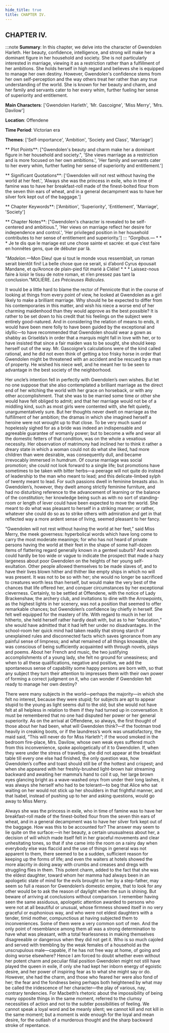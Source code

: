 ```yaml
---
hide_title: true
title: CHAPTER IV.
---
```

## CHAPTER IV.
:::note
**Summary**:
In this chapter, we delve into the character of Gwendolen Harleth. Her beauty, confidence, intelligence, and strong will make her a dominant figure in her household and society. She is not particularly interested in marriage, viewing it as a restriction rather than a fulfillment of her ambitions. She holds herself in high regard and believes she is equipped to manage her own destiny. However, Gwendolen's confidence stems from her own self-perception and the way others treat her rather than any true understanding of the world. She is known for her beauty and charm, and her family and servants cater to her every whim, further fueling her sense of superiority and entitlement.

**Main Characters**:
['Gwendolen Harleth', 'Mr. Gascoigne', 'Miss Merry', 'Mrs. Davilow']

**Location**:
Offendene

**Time Period**:
Victorian era

**Themes**:
['Self-importance', 'Ambition', 'Society and Class', 'Marriage']

** Plot Points**:
["Gwendolen's beauty and charm make her a dominant figure in her household and society.", 'She views marriage as a restriction and is more focused on her own ambitions.', 'Her family and servants cater to her every whim, further fueling her sense of superiority and entitlement.']

** Significant Quotations**:
['Gwendolen will not rest without having the world at her feet.', 'Always she was the princess in exile, who in time of famine was to have her breakfast-roll made of the finest-bolted flour from the seven thin ears of wheat, and in a general decampment was to have her silver fork kept out of the baggage.']

** Chapter Keywords**:
['Ambition', 'Superiority', 'Entitlement', 'Marriage', 'Society']

** Chapter Notes**:
["Gwendolen's character is revealed to be self-centered and ambitious.", 'Her views on marriage reflect her desire for independence and control.', 'Her privileged position in her household contributes to her sense of entitlement and superiority.']
:::
“_Gorgibus._— * * * Je te dis que le mariage est une chose sainte et sacrée: et que c’est faire en honnêtes gens, que de débuter par là. 

“_Madelon._—Mon Dieu! que si tout le monde vous ressemblait, un roman serait bientôt fini! La belle chose que ce serait, si d’abord Cyrus épousait Mandane, et qu’Aronce de plain-pied fût marié à Clélie! * * * Laissez-nous faire à loisir le tissu de notre roman, et n’en pressez pas tant la conclusion.”MOLIÈRE. _Les Précieuses Ridicules._ 

It would be a little hard to blame the rector of Pennicote that in the course of looking at things from every point of view, he looked at Gwendolen as a girl likely to make a brilliant marriage. Why should he be expected to differ from his contemporaries in this matter, and wish his niece a worse end of her charming maidenhood than they would approve as the best possible? It is rather to be set down to his credit that his feelings on the subject were entirely good-natured. And in considering the relation of means to ends, it would have been mere folly to have been guided by the exceptional and idyllic—to have recommended that Gwendolen should wear a gown as shabby as Griselda’s in order that a marquis might fall in love with her, or to have insisted that since a fair maiden was to be sought, she should keep herself out of the way. Mr. Gascoigne’s calculations were of the kind called rational, and he did not even think of getting a too frisky horse in order that Gwendolen might be threatened with an accident and be rescued by a man of property. He wished his niece well, and he meant her to be seen to advantage in the best society of the neighborhood. 

Her uncle’s intention fell in perfectly with Gwendolen’s own wishes. But let no one suppose that she also contemplated a brilliant marriage as the direct end of her witching the world with her grace on horseback, or with any other accomplishment. That she was to be married some time or other she would have felt obliged to admit; and that her marriage would not be of a middling kind, such as most girls were contented with, she felt quietly, unargumentatively sure. But her thoughts never dwelt on marriage as the fulfillment of her ambition; the dramas in which she imagined herself a heroine were not wrought up to that close. To be very much sued or hopelessly sighed for as a bride was indeed an indispensable and agreeable guarantee of womanly power; but to become a wife and wear all the domestic fetters of that condition, was on the whole a vexatious necessity. Her observation of matrimony had inclined her to think it rather a dreary state in which a woman could not do what she liked, had more children than were desirable, was consequently dull, and became irrevocably immersed in humdrum. Of course marriage was social promotion; she could not look forward to a single life; but promotions have sometimes to be taken with bitter herbs—a peerage will not quite do instead of leadership to the man who meant to lead; and this delicate-limbed sylph of twenty meant to lead. For such passions dwell in feminine breasts also. In Gwendolen’s, however, they dwelt among strictly feminine furniture, and had no disturbing reference to the advancement of learning or the balance of the constitution; her knowledge being such as with no sort of standing-room or length of lever could have been expected to move the world. She meant to do what was pleasant to herself in a striking manner; or rather, whatever she could do so as to strike others with admiration and get in that reflected way a more ardent sense of living, seemed pleasant to her fancy. 

“Gwendolen will not rest without having the world at her feet,” said Miss Merry, the meek governess: hyperbolical words which have long come to carry the most moderate meanings; for who has not heard of private persons having the world at their feet in the shape of some half-dozen items of flattering regard generally known in a genteel suburb? And words could hardly be too wide or vague to indicate the prospect that made a hazy largeness about poor Gwendolen on the heights of her young self-exultation. Other people allowed themselves to be made slaves of, and to have their lives blown hither and thither like empty ships in which no will was present. It was not to be so with her; she would no longer be sacrificed to creatures worth less than herself, but would make the very best of the chances that life offered her, and conquer circumstances by her exceptional cleverness. Certainly, to be settled at Offendene, with the notice of Lady Brackenshaw, the archery club, and invitations to dine with the Arrowpoints, as the highest lights in her scenery, was not a position that seemed to offer remarkable chances; but Gwendolen’s confidence lay chiefly in herself. She felt well equipped for the mastery of life. With regard to much in her lot hitherto, she held herself rather hardly dealt with, but as to her “education,” she would have admitted that it had left her under no disadvantages. In the school-room her quick mind had taken readily that strong starch of unexplained rules and disconnected facts which saves ignorance from any painful sense of limpness; and what remained of all things knowable, she was conscious of being sufficiently acquainted with through novels, plays and poems. About her French and music, the two justifying accomplishments of a young lady, she felt no ground for uneasiness; and when to all these qualifications, negative and positive, we add the spontaneous sense of capability some happy persons are born with, so that any subject they turn their attention to impresses them with their own power of forming a correct judgment on it, who can wonder if Gwendolen felt ready to manage her own destiny? 

There were many subjects in the world—perhaps the majority—in which she felt no interest, because they were stupid; for subjects are apt to appear stupid to the young as light seems dull to the old; but she would not have felt at all helpless in relation to them if they had turned up in conversation. It must be remembered that no one had disputed her power or her general superiority. As on the arrival at Offendene, so always, the first thought of those about her had been, what will Gwendolen think?—if the footman trod heavily in creaking boots, or if the laundress’s work was unsatisfactory, the maid said, “This will never do for Miss Harleth”; if the wood smoked in the bedroom fire-place, Mrs. Davilow, whose own weak eyes suffered much from this inconvenience, spoke apologetically of it to Gwendolen. If, when they were under the stress of traveling, she did not appear at the breakfast table till every one else had finished, the only question was, how Gwendolen’s coffee and toast should still be of the hottest and crispest; and when she appeared with her freshly-brushed light-brown hair streaming backward and awaiting her mamma’s hand to coil it up, her large brown eyes glancing bright as a wave-washed onyx from under their long lashes, it was always she herself who had to be tolerant—to beg that Alice who sat waiting on her would not stick up her shoulders in that frightful manner, and that Isabel, instead of pushing up to her and asking questions, would go away to Miss Merry. 

Always she was the princess in exile, who in time of famine was to have her breakfast-roll made of the finest-bolted flour from the seven thin ears of wheat, and in a general decampment was to have her silver fork kept out of the baggage. How was this to be accounted for? The answer may seem to lie quite on the surface:—in her beauty, a certain unusualness about her, a decision of will which made itself felt in her graceful movements and clear unhesitating tones, so that if she came into the room on a rainy day when everybody else was flaccid and the use of things in general was not apparent to them, there seemed to be a sudden, sufficient reason for keeping up the forms of life; and even the waiters at hotels showed the more alacrity in doing away with crumbs and creases and dregs with struggling flies in them. This potent charm, added to the fact that she was the eldest daughter, toward whom her mamma had always been in an apologetic state of mind for the evils brought on her by a step-father, may seem so full a reason for Gwendolen’s domestic empire, that to look for any other would be to ask the reason of daylight when the sun is shining. But beware of arriving at conclusions without comparison. I remember having seen the same assiduous, apologetic attention awarded to persons who were not at all beautiful or unusual, whose firmness showed itself in no very graceful or euphonious way, and who were not eldest daughters with a tender, timid mother, compunctious at having subjected them to inconveniences. Some of them were a very common sort of men. And the only point of resemblance among them all was a strong determination to have what was pleasant, with a total fearlessness in making themselves disagreeable or dangerous when they did not get it. Who is so much cajoled and served with trembling by the weak females of a household as the unscrupulous male—capable, if he has not free way at home, of going and doing worse elsewhere? Hence I am forced to doubt whether even without her potent charm and peculiar filial position Gwendolen might not still have played the queen in exile, if only she had kept her inborn energy of egoistic desire, and her power of inspiring fear as to what she might say or do. However, she had the charm, and those who feared her were also fond of her; the fear and the fondness being perhaps both heightened by what may be called the iridescence of her character—the play of various, nay, contrary tendencies. For Macbeth’s rhetoric about the impossibility of being many opposite things in the same moment, referred to the clumsy necessities of action and not to the subtler possibilities of feeling. We cannot speak a loyal word and be meanly silent; we cannot kill and not kill in the same moment; but a moment is wide enough for the loyal and mean desire, for the outlash of a murderous thought and the sharp backward stroke of repentance. 

